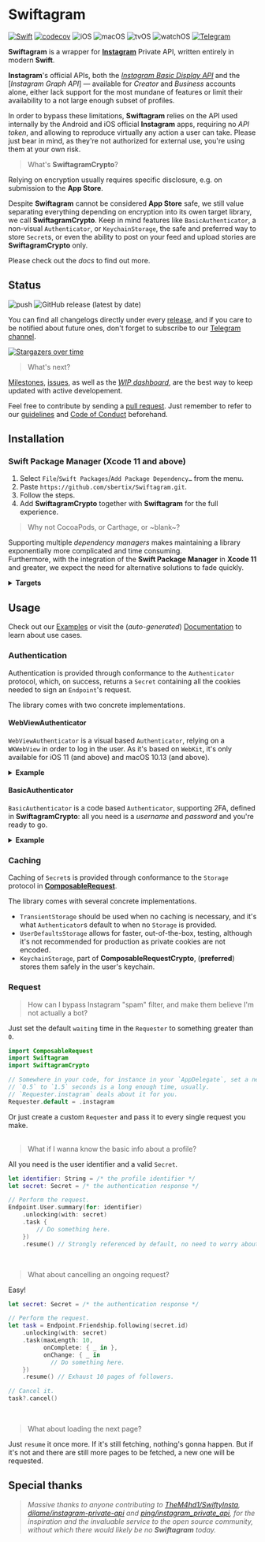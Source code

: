 # Swiftagram
[![Swift](https://img.shields.io/badge/Swift-5.1-%23DE5C43?style=flat&logo=swift)](https://swift.org)
[![codecov](https://codecov.io/gh/sbertix/Swiftagram/branch/main/graph/badge.svg)](https://codecov.io/gh/sbertix/Swiftagram)
![iOS](https://img.shields.io/badge/iOS-9.0-ff69b4)
![macOS](https://img.shields.io/badge/macOS-10.12-ff69b4)
![tvOS](https://img.shields.io/badge/tvOS-11.0-ff69b4)
![watchOS](https://img.shields.io/badge/watchOS-3.0-ff69b4)
[![Telegram](https://img.shields.io/badge/Telegram-Swiftagram-blue?style=flat&logo=telegram)](https://t.me/swiftagram)

**Swiftagram** is a wrapper for [**Instagram**](https://instagram.com) Private API, written entirely in modern **Swift**. 

**Instagram**'s official APIs, both the [*Instagram Basic Display API*](https://developers.facebook.com/docs/instagram-basic-display-api) and the [*Instagram Graph API*] — available for *Creator* and *Business* accounts alone, either lack support for the most mundane of features or limit their availability to a not large enough subset of profiles. 

In order to bypass these limitations, **Swiftagram** relies on the API used internally by the Android and iOS official **Instagram** apps, requiring no _API token_, and allowing to reproduce virtually any action a user can take. 
Please just bear in mind, as they're not authorized for external use, you're using them at your own risk. 
<br />

> What's **SwiftagramCrypto**?

Relying on encryption usually requires specific disclosure, e.g. on submission to the **App Store**. 

Despite **Swiftagram** cannot be considered **App Store** safe, we still value separating everything depending on encryption into its owen target library, we call **SwiftagramCrypto**. 
Keep in mind features like `BasicAuthenticator`, a non-visual `Authenticator`, or `KeychainStorage`, the safe and preferred way to store `Secret`s, or even the ability to post on your feed and upload stories are **SwiftagramCrypto** only. 

Please check out the _docs_ to find out more. 

## Status
![push](https://github.com/sbertix/Swiftagram/workflows/push/badge.svg)
![GitHub release (latest by date)](https://img.shields.io/github/v/release/sbertix/Swiftagram)

You can find all changelogs directly under every [release](https://github.com/sbertix/Swiftagram/releases), and if you care to be notified about future ones, don't forget to subscribe to our [Telegram channel](https://t.me/Swiftagram). 

[![Stargazers over time](https://starchart.cc/sbertix/Swiftagram.svg)](https://starchart.cc/sbertix/Swiftagram)

> What's next?

[Milestones](https://github.com/sbertix/Swiftagram/milestones), [issues](https://github.com/sbertix/Swiftagram/issues), as well as the [_WIP dashboard_](https://github.com/sbertix/Swiftagram/projects/1), are the best way to keep updated with active developement. 

Feel free to contribute by sending a [pull request](https://github.com/sbertix/Swiftagram/pulls). 
Just remember to refer to our [guidelines](CONTRIBUTING.md) and [Code of Conduct](CODE_OF_CONDUCT.md) beforehand.

## Installation
### Swift Package Manager (Xcode 11 and above)
1. Select `File`/`Swift Packages`/`Add Package Dependency…` from the menu.
1. Paste `https://github.com/sbertix/Swiftagram.git`.
1. Follow the steps.
1. Add **SwiftagramCrypto** together with **Swiftagram** for the full experience.

> Why not CocoaPods, or Carthage, or ~blank~?

Supporting multiple _dependency managers_ makes maintaining a library exponentially more complicated and time consuming.\
Furthermore, with the integration of the **Swift Package Manager** in **Xcode 11** and greater, we expect the need for alternative solutions to fade quickly.

<details><summary><strong>Targets</strong></summary>
    <p>

- **Swiftagram** depends on [**ComposableRequest**](https://github.com/sbertix/ComposableRequest), an HTTP client originally integrated in **Swiftagram**., and it's the core library.\
It supports [`Combine`](https://developer.apple.com/documentation/combine) `Publisher`s out of the box.

- **SwiftagramCrypto**, depending on **ComposableRequestCrypto** and a fork of [**SwCrypt**](https://github.com/sbertix/SwCrypt), can be imported together with **Swiftagram** to extend its functionality, accessing the safer `KeychainStorage` and encrypted `Endpoint`s (e.g. `Endpoint.Friendship.follow`, `Endpoint.Friendship.unfollow`).
    </p>
</details>

## Usage
Check out our [Examples](Examples) or visit the (_auto-generated_) [Documentation](https://sbertix.github.io/Swiftagram) to learn about use cases.  

### Authentication
Authentication is provided through conformance to the `Authenticator` protocol, which, on success, returns a `Secret` containing all the cookies needed to sign an `Endpoint`'s request.

The library comes with two concrete implementations.

#### WebViewAuthenticator

`WebViewAuthenticator` is a visual based `Authenticator`, relying on a `WKWebView` in order to log in the user. 
As it's based on `WebKit`, it's only available for iOS 11 (and above) and macOS 10.13 (and above).

<details><summary><strong>Example</strong></summary>
    <p>

```swift
import UIKit
import WebKit

import ComposableRequest
import ComposableRequestCrypto
import Swiftagram

/// A `class` defining a `UIViewController` displaying a `WKWebView` used for authentication.
final class LoginViewController: UIViewController {
    /// Any `ComposableRequest.Storage` used to cache `Secret`s.
    /// We're using `KeychainStorage` as it's the safest option.
    let storage = KeychainStorage()
    /// A valid `Client`. We're relying on the `default` one.
    let client = Client.default

    /// The web view.
    var webView: WKWebView? {
        didSet {
            oldValue?.removeFromSuperview() // Just in case.
            guard let webView = webView else { return }
            webView.frame = view.bounds     // Fill the parent view.
            // You should also deal with layout constraints or similar here…
            view.addSubview(webView)        // Add it to the parent view.
        }
    }

    override func viewDidLoad() {
        super.viewDidLoad()
        // Authenticate using any `Storage` you want (`KeychainStorage` is used as an example).
        // `storage` can be omitted if you don't require `Secret`s caching.
        // `client` can be omitted and the default once will be used.
        WebViewAuthenticator(storage: storage,
                             client: client) { self.webView = $0 }
            .authenticate {
                switch $0 {
                    case .failure(let error): print(error.localizedDescription)
                    default: print("Login succesful.")
                }
            }
        }
    }
}
```

</p></details>

#### BasicAuthenticator

`BasicAuthenticator` is a code based `Authenticator`, supporting 2FA, defined in **SwiftagramCrypto**: all you need is a _username_ and _password_ and you're ready to go. 

<details><summary><strong>Example</strong></summary>
    <p>

```swift
import ComposableRequest
import ComposableRequestCrypto
import Swiftagram
import SwiftagramCrypto

/// Any `ComposableRequest.Storage` used to cache `Secret`s.
/// We're using `KeychainStorage` as it's the safest option.
let storage = KeychainStorage()
/// A valid `Client`. We're relying on the `default` one.
let client = Client.default

/// Authenticate.
BasicAuthenticator(storage: storage,    // Optional. No storage will be used if omitted.
                   client: client,      // Optional. Default client will be used if omitted.
                   username: /* username */,
                   password: /* password */)
    .authenticate {
        switch $0 {
        case .failure(let error): 
            // Please check out the docs to find out how to deal with 2FA.
            print(error.localizedDescription)
        default: print("Login successful.")
        }
    }
```

</p></details>

### Caching
Caching of `Secret`s is provided through conformance to the `Storage` protocol in [**ComposableRequest**](https://github.com/sbertix/ComposableRequest).  

The library comes with several concrete implementations.  
- `TransientStorage` should be used when no caching is necessary, and it's what `Authenticator`s default to when no `Storage` is provided.  
- `UserDefaultsStorage` allows for faster, out-of-the-box, testing, although it's not recommended for production as private cookies are not encoded.  
- `KeychainStorage`, part of **ComposableRequestCrypto**, (**preferred**) stores them safely in the user's keychain.  

### Request
> How can I bypass Instagram "spam" filter, and make them believe I'm not actually a bot?

Just set the default `waiting` time in the `Requester` to something greater than `0`.

```swift
import ComposableRequest
import Swiftagram
import SwiftagramCrypto

// Somewhere in your code, for instance in your `AppDelegate`, set a new `default` `Requester`.
// `O.5` to `1.5` seconds is a long enough time, usually.
// `Requester.instagram` deals about it for you.
Requester.default = .instagram
```

Or just create a custom `Requester` and pass it to every single request you make.  
<br/>

> What if I wanna know the basic info about a profile?

All you need is the user identifier and a valid `Secret`.

```swift
let identifier: String = /* the profile identifier */
let secret: Secret = /* the authentication response */

// Perform the request.
Endpoint.User.summary(for: identifier)
    .unlocking(with: secret)
    .task {
        // Do something here.
    })
    .resume() // Strongly referenced by default, no need to worry about it.
```
<br/>

> What about cancelling an ongoing request?

Easy!

```swift
let secret: Secret = /* the authentication response */

// Perform the request.
let task = Endpoint.Friendship.following(secret.id)
    .unlocking(with: secret)
    .task(maxLength: 10,
          onComplete: { _ in },
          onChange: { _ in  
            // Do something here.
    })
    .resume() // Exhaust 10 pages of followers.

// Cancel it.
task?.cancel()
```
<br/>

>  What about loading the next page?

Just `resume` it once more.
If it's still fetching, nothing's gonna happen. But if it's not and there are still more pages to be fetched, a new one will be requested.  

## Special thanks

> _Massive thanks to anyone contributing to [TheM4hd1/SwiftyInsta](https://github.com/TheM4hd1/SwiftyInsta), [dilame/instagram-private-api](https://github.com/dilame/instagram-private-api) and [ping/instagram_private_api](https://github.com/ping/instagram_private_api), for the inspiration and the invaluable service to the open source community, without which there would likely be no **Swiftagram** today._
